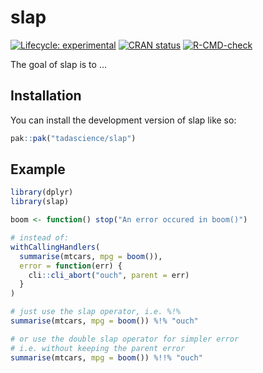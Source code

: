 
<!-- README.md is generated from README.Rmd. Please edit that file -->

# slap

<!-- badges: start -->

[![Lifecycle:
experimental](https://img.shields.io/badge/lifecycle-experimental-orange.svg)](https://lifecycle.r-lib.org/articles/stages.html#experimental)
[![CRAN
status](https://www.r-pkg.org/badges/version/slap)](https://CRAN.R-project.org/package=slap)
[![R-CMD-check](https://github.com/tadascience/slap/actions/workflows/R-CMD-check.yaml/badge.svg)](https://github.com/tadascience/slap/actions/workflows/R-CMD-check.yaml)
<!-- badges: end -->

The goal of slap is to …

## Installation

You can install the development version of slap like so:

``` r
pak::pak("tadascience/slap")
```

## Example

``` r
library(dplyr)
library(slap)

boom <- function() stop("An error occured in boom()")

# instead of:
withCallingHandlers(
  summarise(mtcars, mpg = boom()), 
  error = function(err) {
    cli::cli_abort("ouch", parent = err)
  }
)

# just use the slap operator, i.e. %!%
summarise(mtcars, mpg = boom()) %!% "ouch"

# or use the double slap operator for simpler error
# i.e. without keeping the parent error
summarise(mtcars, mpg = boom()) %!!% "ouch" 
```
